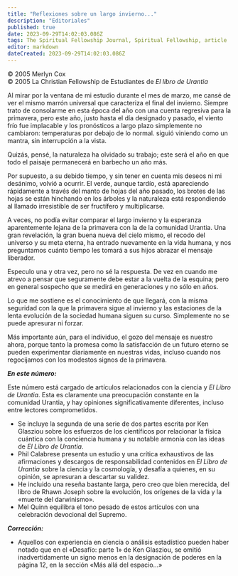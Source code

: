 ```yaml
---
title: "Reflexiones sobre un largo invierno..."
description: "Editoriales"
published: true
date: 2023-09-29T14:02:03.086Z
tags: The Spiritual Fellowship Journal, Spiritual Fellowship, article
editor: markdown
dateCreated: 2023-09-29T14:02:03.086Z
---
```


<p class="v-card v-sheet theme--light grey lighten-3 px-2">© 2005 Merlyn Cox<br>© 2005 La Christian Fellowship de Estudiantes de <i>El libro de Urantia</i></p>


Al mirar por la ventana de mi estudio durante el mes de marzo, me cansé de ver el mismo marrón universal que caracteriza el final del invierno. Siempre trato de consolarme en esta época del año con una cuenta regresiva para la primavera, pero este año, justo hasta el día designado y pasado, el viento frío fue implacable y los pronósticos a largo plazo simplemente no cambiaron: temperaturas por debajo de lo normal. siguió viniendo como un mantra, sin interrupción a la vista.

Quizás, pensé, la naturaleza ha olvidado su trabajo; este será el año en que todo el paisaje permanecerá en barbecho un año más.

Por supuesto, a su debido tiempo, y sin tener en cuenta mis deseos ni mi desánimo, volvió a ocurrir. El verde, aunque tardío, está apareciendo rápidamente a través del manto de hojas del año pasado, los brotes de las hojas se están hinchando en los árboles y la naturaleza está respondiendo al llamado irresistible de ser fructífero y multiplicarse.

A veces, no podía evitar comparar el largo invierno y la esperanza aparentemente lejana de la primavera con la de la comunidad Urantia. Una gran revelación, la gran buena nueva del cielo mismo, el recodo del universo y su meta eterna, ha entrado nuevamente en la vida humana, y nos preguntamos cuánto tiempo les tomará a sus hijos abrazar el mensaje liberador.

Especulo una y otra vez, pero no sé la respuesta. De vez en cuando me atrevo a pensar que seguramente debe estar a la vuelta de la esquina; pero en general sospecho que se medirá en generaciones y no sólo en años.

Lo que me sostiene es el conocimiento de que llegará, con la misma seguridad con la que la primavera sigue al invierno y las estaciones de la lenta evolución de la sociedad humana siguen su curso. Simplemente no se puede apresurar ni forzar.

Más importante aún, para el individuo, el gozo del mensaje es nuestro ahora, porque tanto la promesa como la satisfacción de un futuro eterno se pueden experimentar diariamente en nuestras vidas, incluso cuando nos regocijamos con los modestos signos de la primavera.


***En este número:***

Este número está cargado de artículos relacionados con la ciencia y _El Libro de Urantia_. Esta es claramente una preocupación constante en la comunidad Urantia, y hay opiniones significativamente diferentes, incluso entre lectores comprometidos.

- Se incluye la segunda de una serie de dos partes escrita por Ken Glasziou sobre los esfuerzos de los científicos por relacionar la física cuántica con la conciencia humana y su notable armonía con las ideas de _El Libro de Urantia_.
- Phil Calabrese presenta un estudio y una crítica exhaustivos de las afirmaciones y descargos de responsabilidad contenidos en _El Libro de Urantia_ sobre la ciencia y la cosmología, y desafía a quienes, en su opinión, se apresuran a descartar su validez.
- He incluido una reseña bastante larga, pero creo que bien merecida, del libro de Rhawn Joseph sobre la evolución, los orígenes de la vida y la «muerte del darwinismo».
- Mel Quinn equilibra el tono pesado de estos artículos con una celebración devocional del Supremo.


***Corrección:***

- Aquellos con experiencia en ciencia o análisis estadístico pueden haber notado que en el «Desafío: parte 1» de Ken Glasziou, se omitió inadvertidamente un signo menos en la designación de poderes en la página 12, en la sección «Más allá del espacio…»


